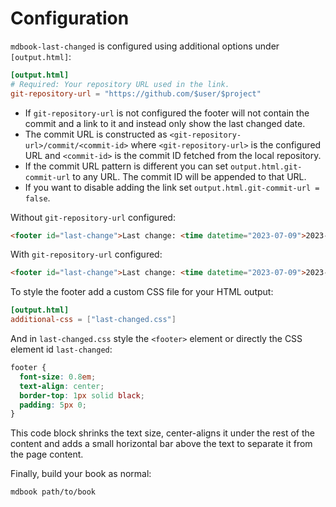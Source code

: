 # Configuration

`mdbook-last-changed` is configured using additional options under `[output.html]`:


```toml
[output.html]
# Required: Your repository URL used in the link.
git-repository-url = "https://github.com/$user/$project"
```

* If `git-repository-url` is not configured the footer will not contain the commit and a link to it and instead only show the last changed date.
* The commit URL is constructed as `<git-repository-url>/commit/<commit-id>` where `<git-repository-url>` is the configured URL and `<commit-id>` is the commit ID fetched from the local repository.
* If the commit URL pattern is different you can set `output.html.git-commit-url` to any URL. The commit ID will be appended to that URL.
* If you want to disable adding the link set `output.html.git-commit-url = false`.

Without `git-repository-url` configured:

```HTML
<footer id="last-change">Last change: <time datetime="2023-07-09">2023-07-09</time></footer>
```

With `git-repository-url` configured:

```HTML
<footer id="last-change">Last change: <time datetime="2023-07-09">2023-07-09</time>, commit: <a href="https://github.com/$user/$project/commit/$commit">0000000</a></footer>
```

To style the footer add a custom CSS file for your HTML output:

```toml
[output.html]
additional-css = ["last-changed.css"]
```

And in `last-changed.css` style the `<footer>` element or directly the CSS element id `last-changed`:

```css
footer {
  font-size: 0.8em;
  text-align: center;
  border-top: 1px solid black;
  padding: 5px 0;
}
```

This code block shrinks the text size, center-aligns it under the rest of the content
and adds a small horizontal bar above the text to separate it from the page content.


Finally, build your book as normal:

```
mdbook path/to/book
```

